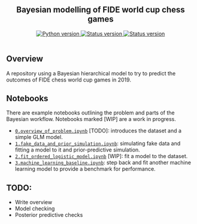 <h2 align="center">Bayesian modelling of FIDE world cup chess games</h2>

<div align="center">
  <!--Python version -->
  <a href="https://www.python.org/downloads/release/python-360/">
    <img src="https://img.shields.io/pypi/pyversions/fastai.svg"
      alt="Python version" />
  </a>
  <!--Project status -->
  <a href="https://github.com/maw501/bayesian-chess-prediction">
    <img src="https://img.shields.io/badge/Status-Under%20development-green.svg"
      alt="Status version" />
  </a>
  <!--Commits  -->
  <a href="https://github.com/maw501/bayesian-chess-prediction/commits/main">
    <img src="https://img.shields.io/github/last-commit/maw501/bayesian-chess-prediction.svg"
      alt="Status version" />
  </a>
</div>
<br />

## Overview

A repository using a Bayesian hierarchical model to try to predict the outcomes of FIDE chess world cup games in 2019.

## Notebooks

There are example notebooks outlining the problem and parts of the Bayesian workflow. Notebooks marked [WIP] are a work in progress.

* [`0.overview_of_problem.ipynb`](notebooks/0.overview_of_problem.ipynb) [TODO]: introduces the dataset and a simple GLM model.
* [`1.fake_data_and_prior_simulation.ipynb`](notebooks/1.fake_data_and_prior_simulation.ipynb): simulating fake data and fitting a model to it and prior-predictive simulation.
* [`2.fit_ordered_logistic_model.ipynb`](notebooks/2.fit_ordered_logistic_model.ipynb) [WIP]: fit a model to the dataset.
* [`3.machine_learning_baseline.ipynb`](notebooks/3.machine_learning_baseline.ipynb): step back and fit another machine learning model to provide a benchmark for performance.

## TODO:

* Write overview
* Model checking
* Posterior predictive checks
